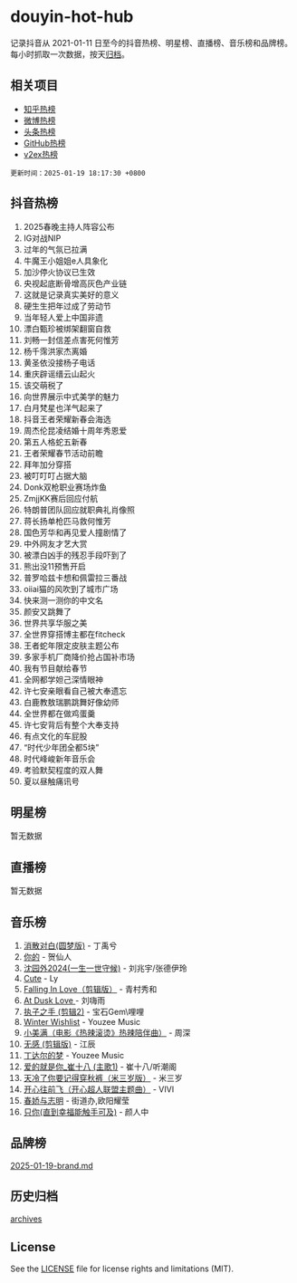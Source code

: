 # douyin-hot-hub

记录抖音从 2021-01-11 日至今的抖音热榜、明星榜、直播榜、音乐榜和品牌榜。每小时抓取一次数据，按天[归档](archives)。

## 相关项目

- [知乎热榜](https://github.com/lonnyzhang423/zhihu-hot-hub)
- [微博热榜](https://github.com/lonnyzhang423/weibo-hot-hub)
- [头条热榜](https://github.com/lonnyzhang423/toutiao-hot-hub)
- [GitHub热榜](https://github.com/lonnyzhang423/github-hot-hub)
- [v2ex热榜](https://github.com/lonnyzhang423/v2ex-hot-hub)


`更新时间：2025-01-19 18:17:30 +0800`

## 抖音热榜

1. 2025春晚主持人阵容公布
1. IG对战NIP
1. 过年的气氛已拉满
1. 牛魔王小姐姐e人具象化
1. 加沙停火协议已生效
1. 央视起底断骨增高灰色产业链
1. 这就是记录真实美好的意义
1. 硬生生把年过成了劳动节
1. 当年轻人爱上中国非遗
1. 漂白甄珍被绑架翻窗自救
1. 刘畅一封信差点害死何惟芳
1. 杨千霈洪家杰离婚
1. 黄圣依没接杨子电话
1. 重庆辟谣缙云山起火
1. 该交萌税了
1. 向世界展示中式美学的魅力
1. 白月梵星也洋气起来了
1. 抖音王者荣耀新春会海选
1. 周杰伦昆凌结婚十周年秀恩爱
1. 第五人格蛇五新春
1. 王者荣耀春节活动前瞻
1. 拜年加分穿搭
1. 被叮叮叮占据大脑
1. Donk双枪职业赛场炸鱼
1. ZmjjKK赛后回应付航
1. 特朗普团队回应就职典礼肖像照
1. 蒋长扬单枪匹马救何惟芳
1. 国色芳华和再见爱人撞剧情了
1. 中外网友才艺大赏
1. 被漂白凶手的残忍手段吓到了
1. 熊出没11预售开启
1. 普罗哈兹卡想和佩雷拉三番战
1. oiiai猫的风吹到了城市广场
1. 快来测一测你的中文名
1. 颜安又跳舞了
1. 世界共享华服之美
1. 全世界穿搭博主都在fitcheck
1. 王者蛇年限定皮肤主题公布
1. 多家手机厂商降价抢占国补市场
1. 我有节目献给春节
1. 全网都学妲己深情眼神
1. 许七安亲眼看自己被大奉遗忘
1. 白鹿教敖瑞鹏跳舞好像幼师
1. 全世界都在做鸡蛋羹
1. 许七安背后有整个大奉支持
1. 有点文化的车屁股
1. “时代少年团全都5块”
1. 时代峰峻新年音乐会
1. 考验默契程度的双人舞
1. 夏以昼触痛讯号

## 明星榜

暂无数据

## 直播榜

暂无数据

## 音乐榜

1. [消散对白(圆梦版)](https://sf5-hl-cdn-tos.douyinstatic.com/obj/tos-cn-ve-2774/og4jB5I5IizzoZVAAAzWgBMAsMDWoArfwBOiFs) - 丁禹兮
1. [你的](https://sf5-hl-cdn-tos.douyinstatic.com/obj/tos-cn-ve-2774/oYuIeKf42jB7sEV6B2upMdpYAgfrQWj0FeRegh) - 贺仙人
1. [沈园外2024(一生一世守候)](https://sf5-hl-cdn-tos.douyinstatic.com/obj/tos-cn-ve-2774/oAIYMHGCmKaYKFDd6FZBf9AfMfx1eErAAEJAFH) - 刘兆宇/张德伊玲
1. [Cute](https://sf5-hl-cdn-tos.douyinstatic.com/obj/tos-cn-ve-2774/o4IbIzHWKAAB4wsS5qMBRiiAlEBGTpQRNfFvuo) - Ly
1. [Falling In Love（剪辑版）](https://sf5-hl-cdn-tos.douyinstatic.com/obj/tos-cn-ve-2774/o8ajpA8zzgBPahbBIO8AcKGBLJezFCRd1wfP9f) - 青村秀和
1. [ At Dusk  Love ](https://sf5-hl-cdn-tos.douyinstatic.com/obj/tos-cn-ve-2774/o8CrpCf5CaYgI4ZrtQgMQAFEfuGqNnRSDQAPBc) - 刘嗨雨
1. [执子之手 (剪辑2)](https://sf5-hl-cdn-tos.douyinstatic.com/obj/tos-cn-ve-2774/oUoZLQjCc31XzqsBnBQUNgeKtYPBcgbFDwtfcu) - 宝石Gem\哩哩
1. [Winter Wishlist](https://sf5-hl-cdn-tos.douyinstatic.com/obj/tos-cn-ve-2774/oIIgUOeamCFCVAzxN6MFRLIBlLGpUqQxeeHrLE) - Youzee Music
1. [小美满（电影《热辣滚烫》热辣陪伴曲）](https://sf5-hl-cdn-tos.douyinstatic.com/obj/tos-cn-ve-2774/o0GAn2lSgfZIDUgtevCGDQYnFg4CwnrBaxbTZL) - 周深
1. [无感 (剪辑版)](https://sf3-cdn-tos.douyinstatic.com/obj/tos-cn-ve-2774/o0eIsUzJBDlQaQFC5OFlgbMEZC1TFYBftOBn6p) - 江辰
1. [丁达尔的梦](https://sf5-hl-cdn-tos.douyinstatic.com/obj/tos-cn-ve-2774/oMU3WirUZBVQkAC9ccG5P2IQirziZM2RTInUY) - Youzee Music
1. [爱的就是你_崔十八 (主歌1)](https://sf5-hl-cdn-tos.douyinstatic.com/obj/tos-cn-ve-2774/oI5BO5DhFZ6UTcNCnZaOCBLtZ7WIMQGfgnXf5E) - 崔十八/听潮阁
1. [天冷了你要记得穿秋裤（米三岁版）](https://sf3-cdn-tos.douyinstatic.com/obj/tos-cn-ve-2774/oQlIwVIDWiZ6BQilAorS7MA0AgCkQDvcZAdm1) - 米三岁
1. [开心往前飞（开心超人联盟主题曲）](https://sf5-hl-cdn-tos.douyinstatic.com/obj/tos-cn-ve-2774/9d8fb7c82cf1421fb93a9fe925275e0a) - VIVI
1. [春娇与志明](https://sf6-cdn-tos.douyinstatic.com/obj/tos-cn-ve-2774/e530d8fceb7044b39707d7f9ff54add1) - 街道办,欧阳耀莹
1. [只你(直到幸福能触手可及)](https://sf3-cdn-tos.douyinstatic.com/obj/tos-cn-ve-2774/o0lBkRDzFTeaVSUz3ZZSCBVtZ5DIMQGfgmEAuE) - 颜人中

## 品牌榜

[2025-01-19-brand.md](archives/2025-01-19-brand.md)

## 历史归档

[archives](archives)

## License

See the [LICENSE](LICENSE) file for license rights and limitations (MIT).
